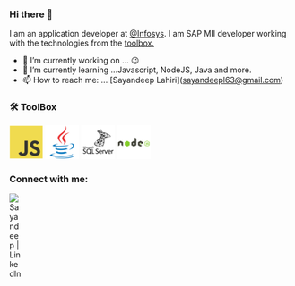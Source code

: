 ### Hi there 👋
I am an application developer at [@Infosys](https://twitter.com/Infosys). I am SAP MII developer working with the technologies from the [toolbox.](https://github.com/SayandeepLahiri#-toolbox) 
- 🔭 I’m currently working on ... :wink:
- 🌱 I’m currently learning ...Javascript, NodeJS, Java and more.
- 📫 How to reach me: ... [Sayandeep Lahiri](<a href="mailto:sayandeep63@gmail.com">sayandeepl63@gmail.com</a>)

### 🛠 ToolBox 
<img src="https://github.com/devicons/devicon/blob/master/icons/javascript/javascript-original.svg" alt="JS" width="60" height="60"/>  <img src="https://github.com/devicons/devicon/blob/master/icons/java/java-original.svg" alt="Java" width="60" height="60"/>  <img src="https://github.com/devicons/devicon/blob/master/icons/microsoftsqlserver/microsoftsqlserver-plain-wordmark.svg" alt="MS SQL" width="60" height="60"/> <img src="https://github.com/devicons/devicon/blob/master/icons/nodejs/nodejs-original-wordmark.svg" alt="NodeJS" width="60" height="60"/>  



### Connect with me: 
[<img align="left" alt="Sayandeep | LinkedIn" width="22px" src="https://cdn.jsdelivr.net/npm/simple-icons@v3/icons/linkedin.svg" />][linkedin]
<br/>

[linkedin]:https://www.linkedin.com/in/sayandeep-lahiri-87439311b/
